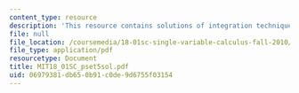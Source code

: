 ```yaml
---
content_type: resource
description: 'This resource contains solutions of integration technique problems. '
file: null
file_location: /coursemedia/18-01sc-single-variable-calculus-fall-2010/06979381db650b91c0de9d6755f03154_MIT18_01SC_pset5sol.pdf
file_type: application/pdf
resourcetype: Document
title: MIT18_01SC_pset5sol.pdf
uid: 06979381-db65-0b91-c0de-9d6755f03154
---
```

